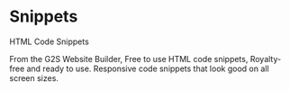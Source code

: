 # Snippets
HTML Code Snippets

From the G2S Website Builder, 
Free to use HTML code snippets, Royalty-free and ready to use. Responsive code snippets that look good on all screen sizes.
